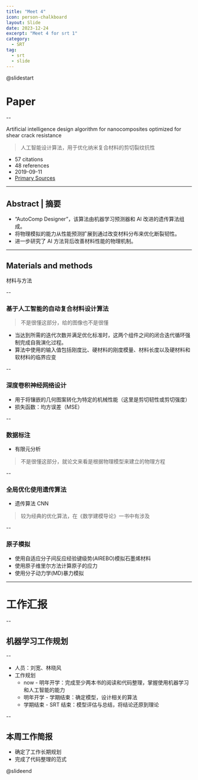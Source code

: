```yaml
---
title: "Meet 4"
icon: person-chalkboard
layout: Slide
date: 2023-12-24
excerpt: "Meet 4 for srt 1"
category:
  - SRT
tag:
  - srt
  - slide
---
```


<!-- markdownlint-disable MD024 MD033 MD051 -->

@slidestart

# Paper

--

Artificial intelligence design algorithm for nanocomposites optimized for shear crack resistance

> 人工智能设计算法，用于优化纳米复合材料的剪切裂纹抗性

- 57 citations
- 48 references
- 2019-09-11
- [Primary Sources](https://iopscience.iop.org/article/10.1088/2399-1984/ab36f0)

---

## Abstract | 摘要

- “AutoComp Designer”，该算法由机器学习预测器和 AI 改进的遗传算法组成。
- 将物理模拟的能力从性能预测扩展到通过改变材料分布来优化断裂韧性。
- 进一步研究了 AI 方法背后改善材料性能的物理机制。

---

## Materials and methods

材料与方法

--

### 基于人工智能的自动复合材料设计算法

> 不是很懂这部分，给的图像也不是很懂

- 当达到所需的迭代次数并满足优化标准时，这两个组件之间的闭合迭代循环强制完成自我演化过程。
- 算法中使用的输入值包括刚度比、硬材料的刚度模量、材料长度以及硬材料和软材料的临界应变

--

### 深度卷积神经网络设计

- 用于将镶嵌的几何图案转化为特定的机械性能（这里是剪切韧性或剪切强度）
- 损失函数：均方误差（MSE）

--

### 数据标注

- 有限元分析

> 不是很懂这部分，就论文来看是根据物理模型来建立的物理方程

--

### 全局优化使用遗传算法

- 遗传算法 CNN

> 较为经典的优化算法，在《数学建模导论》一书中有涉及

--

### 原子模拟

- 使用自适应分子间反应经验键级势(AIREBO)模拟石墨烯材料
- 使用原子维里尔方法计算原子的应力
- 使用分子动力学(MD)暴力模拟

---

# 工作汇报

--

## 机器学习工作规划

--

- 人员：刘宽、林晓风
- 工作规划
  - now - 明年开学：完成至少两本书的阅读和代码整理，掌握使用机器学习和人工智能的能力
  - 明年开学 - 学期结束：确定模型，设计相关的算法
  - 学期结束 - SRT 结束：模型评估与总结，将结论还原到理论

--

## 本周工作简报

- 确定了工作长期规划
- 完成了代码整理的范式

@slideend
